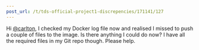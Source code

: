 ```yaml
---
post_url: /t/tds-official-project1-discrepencies/171141/127
---
```

Hi [@carlton](/u/carlton), I checked my Docker log file now and realised I missed to push a couple of files to the image. Is there anything I could do now? I have all the required files in my Git repo though. Please help.